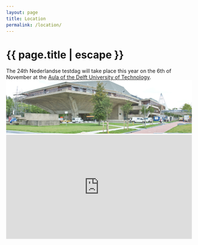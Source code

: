 ```yaml
---
layout: page
title: Location
permalink: /location/
---
```


<h1 class="page-title">{{ page.title | escape }}</h1>

<div class="section">
The 24th Nederlandse testdag will take place this year on the 6th of November at the <a href="https://www.tudelft.nl/en/about-tu-delft/contact-and-accessibility/map-and-buildings/building-20/">Aula of the Delft University of Technology</a>.  
</div>

 <img class="responsive-img" src="/img/aula.jpg">

<style>
.map-responsive{
    overflow:hidden;
    padding-bottom:56.25%;
    position:relative;
    height:0;
}
.map-responsive iframe{
    left:0;
    top:0;
    height:100%;
    width:100%;
    position:absolute;
}
</style>

<div class="map-responsive">
  <iframe src="https://www.google.com/maps/embed?pb=!1m18!1m12!1m3!1d973.6424117919107!2d4.372909258240261!3d52.00212463515173!2m3!1f0!2f0!3f0!3m2!1i1024!2i768!4f13.1!3m3!1m2!1s0x0%3A0xd5b81144a89ac9a7!2sTU+Delft+Aula+Conference+Centre!5e0!3m2!1sen!2snl!4v1527149564670" width="600" height="450" frameborder="0" style="border:0" allowfullscreen></iframe>
</div>
